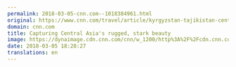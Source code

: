 ```yaml
---
permalink: 2018-03-05-cnn.com--1018384961.html
original: https://www.cnn.com/travel/article/kyrgyzstan-tajikistan-central-asia-pictures/index.html
domain: cnn.com
title: Capturing Central Asia's rugged, stark beauty
image: https://dynaimage.cdn.cnn.com/cnn/w_1200/http%3A%2F%2Fcdn.cnn.com%2Fcnnnext%2Fdam%2Fassets%2F171221113314-stunning-kyrgyzstan-23-super-tease.jpg
date: 2018-03-05 18:28:27
translations: en
---
```


